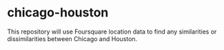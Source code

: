 # chicago-houston
This repository will use Foursquare location data to find any similarities or dissimilarities between Chicago and Houston.
